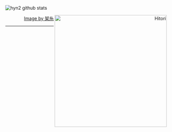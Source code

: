 
<div>

<div align="left">

![hyn2 github stats](https://github-readme-stats.vercel.app/api?username=hyn2&show_icons=true&theme=dark&card_width=10px)
 
</div>

<div align="right">
 <img align="right" width="350" alt="Hitori" src="https://pbs.twimg.com/media/FlDaH2LaEAY1NlM?format=jpg&name=large"/>

</div>


 
</div>




 


  

<div align="right">
  <a href="https://twitter.com/k4itoh">Image by 架糸</a>
</div>


------

  

